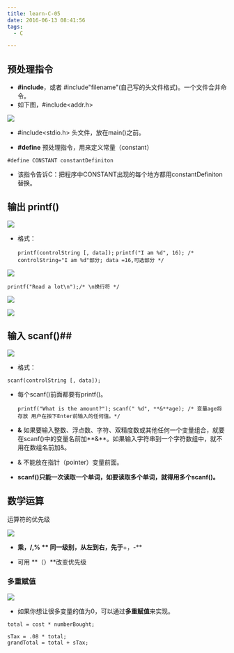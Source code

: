 ```yaml
---
title: learn-C-05
date: 2016-06-13 08:41:56
tags:
  - C

---
```


## 预处理指令 ##

- **#include<filename>**，或者 #include"filename"(自己写的头文件格式)。一个文件合并命令。
- 如下图，#include<addr.h>

![](http://ww4.sinaimg.cn/large/691a3013gw1f4tebu4zgjj20b6084js6.jpg)

- #include<stdio.h> 头文件，放在main()之前。

<!-- more -->

- **#define** 预处理指令，用来定义常量（constant）

`#define CONSTANT constantDefiniton`

- 该指令告诉C：把程序中CONSTANT出现的每个地方都用constantDefiniton替换。

## 输出 printf() ##

![](http://ww4.sinaimg.cn/large/691a3013gw1f4teugg0y8j20bq0663yr.jpg)

- 格式：

    `printf(controlString [, data]);`
    `printf("I am %d", 16); /* controlString="I am %d"部分; data =16,可选部分 */`

![](http://ww4.sinaimg.cn/large/691a3013gw1f4su3nnfm2j20gb04lglr.jpg)

    printf("Read a lot\n");/* \n换行符 */

![](http://ww4.sinaimg.cn/large/691a3013gw1f4su0zju53j20fu0543ym.jpg)

![](http://ww3.sinaimg.cn/large/691a3013gw1f4tf3778zcj20bm04xq36.jpg)

## 输入 scanf()##

![](http://ww1.sinaimg.cn/large/691a3013gw1f4tetf3onhj20af07m74q.jpg)

- 格式：

`scanf(controlString [, data]);`

- 每个scanf()前面都要有printf()。

    `printf("What is the amount?");`
    `scanf(" %d", **&**age); /* 变量age将存放 用户在按下Enter前输入的任何值。*/`

- **&**  如果要输入整数、浮点数、字符、双精度数或其他任何一个变量组合，就要在scanf()中的变量名前加**&**。如果输入字符串到一个字符数组中，就不用在数组名前加&。

- & 不能放在指针（pointer）变量前面。

- **scanf()只能一次读取一个单词，如要读取多个单词，就得用多个scanf()。**

## 数学运算 ##

运算符的优先级

![](http://ww2.sinaimg.cn/large/691a3013gw1f4tnfc1ajyj20c608374l.jpg)

- **乘，/,% ** 同一级别，从左到右，先于**+，-**

- 可用 **（）**改变优先级

### 多重赋值 ###

![](http://ww2.sinaimg.cn/large/691a3013gw1f4tnwlb6n5j20fk04yjrs.jpg)

- 如果你想让很多变量的值为0，可以通过**多重赋值**来实现。

`total = cost * numberBought;`

    sTax = .08 * total;
    grandTotal = total + sTax;
    

